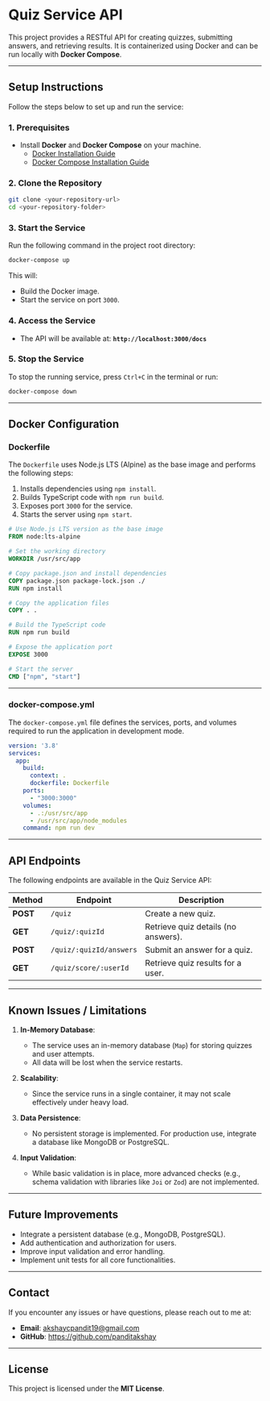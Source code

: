 # **Quiz Service API**

This project provides a RESTful API for creating quizzes, submitting answers, and retrieving results. It is containerized using Docker and can be run locally with **Docker Compose**.

---

## **Setup Instructions**

Follow the steps below to set up and run the service:

### **1. Prerequisites**

- Install **Docker** and **Docker Compose** on your machine.
  - [Docker Installation Guide](https://docs.docker.com/get-docker/)
  - [Docker Compose Installation Guide](https://docs.docker.com/compose/install/)

### **2. Clone the Repository**

   ```bash
   git clone <your-repository-url>
   cd <your-repository-folder>
   ```

### **3. Start the Service**

   Run the following command in the project root directory:

   ```bash
   docker-compose up
   ```

   This will:

- Build the Docker image.
- Start the service on port `3000`.

### **4. Access the Service**

- The API will be available at: **`http://localhost:3000/docs`**

### **5. Stop the Service**

   To stop the running service, press `Ctrl+C` in the terminal or run:

   ```bash
   docker-compose down
   ```

---

## **Docker Configuration**

### **Dockerfile**

The `Dockerfile` uses Node.js LTS (Alpine) as the base image and performs the following steps:

1. Installs dependencies using `npm install`.
2. Builds TypeScript code with `npm run build`.
3. Exposes port `3000` for the service.
4. Starts the server using `npm start`.

```dockerfile
# Use Node.js LTS version as the base image
FROM node:lts-alpine

# Set the working directory
WORKDIR /usr/src/app

# Copy package.json and install dependencies
COPY package.json package-lock.json ./
RUN npm install

# Copy the application files
COPY . .

# Build the TypeScript code
RUN npm run build

# Expose the application port
EXPOSE 3000

# Start the server
CMD ["npm", "start"]
```

---

### **docker-compose.yml**

The `docker-compose.yml` file defines the services, ports, and volumes required to run the application in development mode.

```yaml
version: '3.8'
services:
  app:
    build:
      context: .
      dockerfile: Dockerfile
    ports:
      - "3000:3000"
    volumes:
      - .:/usr/src/app
      - /usr/src/app/node_modules
    command: npm run dev
```

---

## **API Endpoints**

The following endpoints are available in the Quiz Service API:

| **Method** | **Endpoint**            | **Description**                     |
|------------|-------------------------|-------------------------------------|
| **POST**   | `/quiz`                 | Create a new quiz.                  |
| **GET**    | `/quiz/:quizId`         | Retrieve quiz details (no answers). |
| **POST**   | `/quiz/:quizId/answers`  | Submit an answer for a quiz.        |
| **GET**    | `/quiz/score/:userId`    | Retrieve quiz results for a user.   |

---

## **Known Issues / Limitations**

1. **In-Memory Database**:
   - The service uses an in-memory database (`Map`) for storing quizzes and user attempts.
   - All data will be lost when the service restarts.

2. **Scalability**:
   - Since the service runs in a single container, it may not scale effectively under heavy load.

3. **Data Persistence**:
   - No persistent storage is implemented. For production use, integrate a database like MongoDB or PostgreSQL.

4. **Input Validation**:
   - While basic validation is in place, more advanced checks (e.g., schema validation with libraries like `Joi` or `Zod`) are not implemented.

---

## **Future Improvements**

- Integrate a persistent database (e.g., MongoDB, PostgreSQL).
- Add authentication and authorization for users.
- Improve input validation and error handling.
- Implement unit tests for all core functionalities.

---

## **Contact**

If you encounter any issues or have questions, please reach out to me at:

- **Email**: <akshaycpandit19@gmail.com>
- **GitHub**: <https://github.com/panditakshay>

---

## **License**

This project is licensed under the **MIT License**.
